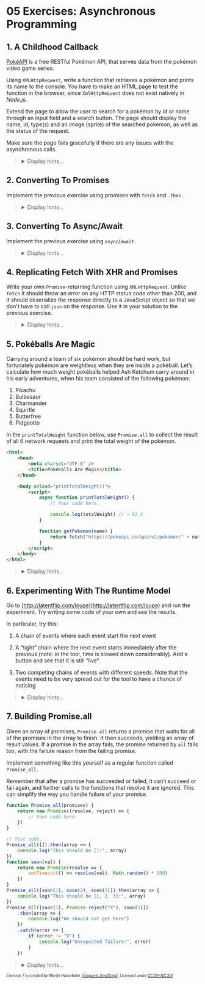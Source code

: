 # 05 Exercises: Asynchronous Programming

## 1. A Childhood Callback

[PokéAPI](https://pokeapi.co/) is a free RESTful Pokémon API, that serves data from the pokémon video game series.

Using `XMLHttpRequest`, write a function that retrieves a pokémon and prints its name to the console. You have to make an HTML page to test the function in the browser, since `XmlHttpRequest` does not exist natively in _Node.js_.

Extend the page to allow the user to search for a pokémon by id or name through an input field and a search button. The page should display the name, id, type(s) and an image (sprite) of the searched pokémon, as well as the status of the request.

Make sure the page fails gracefully if there are any issues with the asynchronous calls.

<blockquote>
<details>
<summary>Display hints...</summary>
<p>Take some time to familiarize yourself with the API. The endpoint for a specific pokémon is:</p>
<p><code>https://pokeapi.co/api/v2/pokemon/{pokemon-name-or-id}</code></p>
<p>The implementation will take advantage of callbacks from the <code>XMLHttpRequest</code> object. The <load>load</code> event is fired when an <code>XMLHttpRequest</code> transaction completes successfully.</p>
<p>You can extract the response through the <code>responseText</code> property on the <code>XMLHttpRequest</code> object and you can deserialize any JSON with <code>JSON.parse</code>.</p>
<p>Error handling has its own callback, but this does not cover any HTTP error status. You can check the status code through the <code>status</code> property on the XMLHttpRequest object.</p>
<details>
<summary>Display solution...</summary>

```html
<html>
    <head>
        <meta charset="UTF-8" />
        <title>A Callback To Childhood</title>
    </head>

    <body>
        <input type="text" />
        <button onclick="getPokemon(document.querySelector('input').value)">Submit</button>

        <p>Request status: <span id="message"></span></p>
        <div>
            <img width="96" height="96" />
            <p>Number: <span id="id"></span></p>
            <p>Name: <span id="name"></span></p>
            <p>Type: <span id="type"></span></p>
        </div>

        <script>
            function getPokemon(pokemon) {
                if (pokemon === "") return

                const xhr = new XMLHttpRequest()
                xhr.open("GET", "https://pokeapi.co/api/v2/pokemon/" + pokemon)
                xhr.onload = () => {
                    if (xhr.status == 200) {
                        document.querySelector("#message").innerText = "Success!"
                        const pkmn = JSON.parse(xhr.responseText)
                        document.querySelector("img").src = pkmn.sprites.front_default
                        document.querySelector("#id").innerText = pkmn.id
                        document.querySelector("#name").innerText = pkmn.name
                        const primaryType = pkmn.types[0].type.name
                        const secondaryType = pkmn.types[1]?.type.name
                        document.querySelector("#type").innerText = secondaryType ? `${primaryType}/${secondaryType}` : primaryType
                    } else {
                        displayError("Response was not OK!")
                    }
                }
                xhr.onerror = () => displayError("Network Error!")
                xhr.send()
            }

            function displayError(message) {
                document.querySelector("#message").innerText = message
                document.querySelector("#id").innerText = ""
                document.querySelector("#name").innerText = ""
                document.querySelector("img").src = ""
                document.querySelector("#type").innerText = ""
            }
        </script>
    </body>
</html>
```

</details>
</details>
</blockquote>

## 2. Converting To Promises

Implement the previous exercise using promises with `fetch` and `.then`.

<blockquote>
<details>
<summary>Display hints...</summary>
<p>Use the <code>json</code> method on the response object to convert the data to a JavaScript object.</p>
<p>Use the <code>catch</code> method on the <code>Promise</code> to handle any errors that may occur during the fetch, but remember that any HTTP error status has to be handled manually.</p>
<details>
<summary>Display solution...</summary>

```html
<html>
    <head>
        <meta charset="UTF-8" />
        <title>Converting To Promises</title>
    </head>

    <body>
        <input type="text" />
        <button onclick="getPokemon(document.querySelector('input').value)">Submit</button>

        <p>Request status: <span id="message"></span></p>
        <div>
            <img width="96" height="96" />
            <p>Number: <span id="id"></span></p>
            <p>Name: <span id="name"></span></p>
            <p>Type: <span id="type"></span></p>
        </div>

        <script>
            function getPokemon(pokemon) {
                if (pokemon === "") return

                fetch("https://pokeapi.co/api/v2/pokemon/" + pokemon)
                    .then(response => {
                        if (!response.ok) throw new Error("Response was not OK!")
                        document.querySelector("#message").innerText = "Success!"
                        return response.json()
                    })
                    .then(pkmn => {
                        document.querySelector("img").src = pkmn.sprites.front_default
                        document.querySelector("#id").innerText = pkmn.id
                        document.querySelector("#name").innerText = pkmn.name
                        const primaryType = pkmn.types[0].type.name
                        const secondaryType = pkmn.types[1]?.type.name
                        document.querySelector("#type").innerText = secondaryType ? `${primaryType}/${secondaryType}` : primaryType
                    })
                    .catch(err => {
                        document.querySelector("#message").innerText = err
                        document.querySelector("#id").innerText = ""
                        document.querySelector("#name").innerText = ""
                        document.querySelector("img").src = ""
                        document.querySelector("#type").innerText = ""
                    })
            }
        </script>
    </body>
</html>
```

</details>
</details>
</blockquote>

## 3. Converting To Async/Await

Implement the previous exercise using `async`/`await`.

<blockquote>
<details>
<summary>Display hints...</summary>
<p>Remember to put the <code>async</code> keyword in front of the function so that you can <code>await</code> promises inside it.</p>
<p>The <code>json</code> method on the response object also returns a promise, so you have to make sure that you are awaiting that as well.</p>
<p>Since the code behaves in a more synchronous manner, you can use <code>try</code>/<code>catch</code> for error handling.</p>
<details>
<summary>Display solution...</summary>

```html
<html>
    <head>
        <meta charset="UTF-8" />
        <title>Converting To Async/Await</title>
    </head>

    <body>
        <input type="text" />
        <button onclick="getPokemon(document.querySelector('input').value)">Submit</button>

        <p>Request status: <span id="message"></span></p>
        <div>
            <img width="96" height="96" />
            <p>Number: <span id="id"></span></p>
            <p>Name: <span id="name"></span></p>
            <p>Type: <span id="type"></span></p>
        </div>

        <script>
            async function getPokemon(pokemon) {
                if (pokemon === "") return

                try {
                    const response = await fetch("https://pokeapi.co/api/v2/pokemon/" + pokemon)
                    if (!response.ok) throw new Error("Response was not OK!")
                    document.querySelector("#message").innerText = "Success!"
                    const pkmn = await response.json()
                    document.querySelector("img").src = pkmn.sprites.front_default
                    document.querySelector("#id").innerText = pkmn.id
                    document.querySelector("#name").innerText = pkmn.name
                    const primaryType = pkmn.types[0].type.name
                    const secondaryType = pkmn.types[1]?.type.name
                    document.querySelector("#type").innerText = secondaryType ? `${primaryType}/${secondaryType}` : primaryType
                } catch (err) {
                    document.querySelector("#message").innerText = err
                    document.querySelector("#id").innerText = ""
                    document.querySelector("#name").innerText = ""
                    document.querySelector("img").src = ""
                    document.querySelector("#type").innerText = ""
                }
            }
        </script>
    </body>
</html>
```

</details>
</details>
</blockquote>

## 4. Replicating Fetch With XHR and Promises

Write your own `Promise`-returning function using `XMLHttpRequest`. Unlike `fetch` it should throw an error on any HTTP status code other than 200, and it should deserialize the response directly to a JavaScript object so that we don't have to call `json` on the response. Use it in your solution to the previous exercise.

<blockquote>
<details>
<summary>Display hints...</summary>
<p>Your function needs to return a <code>Promise</code>. Remember that the <code>Promise</code> constructur takes a function as argument, that itself has two arguments - one function for resolving the <code>Promise</code> and one function for rejecting it. You should use these functions together with the <code>XMLHttpRequest</code> callbacks to determine when the <code>Promise</code> is resolved or rejected.</p>
<details>
<summary>Display solution...</summary>

```html
<html>
    <head>
        <meta charset="UTF-8" />
        <title>Replicating Fetch With XHR and Promises</title>
    </head>

    <body>
        <input type="text" />
        <button onclick="getPokemon(document.querySelector('input').value)">Submit</button>

        <p>Request status: <span id="message"></span></p>
        <div>
            <img width="96" height="96" />
            <p>Number: <span id="id"></span></p>
            <p>Name: <span id="name"></span></p>
            <p>Type: <span id="type"></span></p>
        </div>

        <script>
            async function getPokemon(pokemon) {
                if (pokemon === "") return
                try {
                    const pkmn = await fakeFetch("https://pokeapi.co/api/v2/pokemon/" + pokemon)
                    document.querySelector("#message").innerText = "Success!"
                    document.querySelector("img").src = pkmn.sprites.front_default
                    document.querySelector("#id").innerText = pkmn.id
                    document.querySelector("#name").innerText = pkmn.name
                    const primaryType = pkmn.types[0].type.name
                    const secondaryType = pkmn.types[1]?.type.name
                    document.querySelector("#type").innerText = secondaryType ? `${primaryType}/${secondaryType}` : primaryType
                } catch (err) {
                    document.querySelector("#message").innerText = err
                    document.querySelector("#id").innerText = ""
                    document.querySelector("#name").innerText = ""
                    document.querySelector("img").src = ""
                    document.querySelector("#type").innerText = ""
                }
            }

            function fakeFetch(url) {
                return new Promise((resolve, reject) => {
                    const xhr = new XMLHttpRequest()
                    xhr.open("GET", url)
                    xhr.onload = () => {
                        if (xhr.status == 200) {
                            resolve(JSON.parse(xhr.responseText))
                        } else {
                            reject(new Error("Response was not OK!"))
                        }
                    }
                    xhr.onerror = () => reject(new Error("Network Error!"))
                    xhr.send()
                })
            }
        </script>
    </body>
</html>
```

</details>
</details>
</blockquote>

## 5. Pokéballs Are Magic

Carrying around a team of six pokémon should be hard work, but fortunately pokémon are weightless when they are inside a pokéball. Let’s calculate how much weight pokéballs helped Ash Ketchum carry around in his early adventures, when his team consisted of the following pokémon:

1. Pikachu
2. Bulbasaur
3. Charmander
4. Squirtle
5. Butterfree
6. Pidgeotto

In the `printTotalWeight` function below, use `Promise.all` to collect the result of all 6 network requests and print the total weight of the pokémon.

```html
<html>
    <head>
        <meta charset="UTF-8" />
        <title>Pokéballs Are Magic</title>
    </head>

    <body onload="printTotalWeight()">
        <script>
            async function printTotalWeight() {
                // Your code here.

                console.log(totalWeight) // → 92.4
            }

            function getPokemon(name) {
                return fetch("https://pokeapi.co/api/v2/pokemon/" + name)
            }
        </script>
    </body>
</html>
```

<blockquote>
<details>
<summary>Display hints...</summary>
<p>Remember that the API does not accept a pokémon name starting with a capital letter!</p>
<p>You can use <code>map</code> and <code>json</code> to convert the response into JavaScript objects, but since <code>json</code> returns a <code>Promise</code>, you will have to use <code>Promise.all</code> twice - once to retrieve the responses and again to retrieve the list of pokémon from the responses.</p>
<p>You can use <code>reduce</code> to reduce the list of pokémon into their total weight. To avoid using floating point numbers, the API returns the weight of a pokémon in hectogram(hg), which means you have to divide the result with 10 to get it in kilograms(kg).</p>
<details>
<summary>Display solution...</summary>

```html
<html>
    <head>
        <meta charset="UTF-8" />
        <title>Pokeballs Are Magic</title>
    </head>

    <body onload="printTotalWeight()">
        <script>
            async function printTotalWeight() {
                const responses = await Promise.all([
                    getPokemon("pikachu"),
                    getPokemon("bulbasaur"),
                    getPokemon("charmander"),
                    getPokemon("squirtle"),
                    getPokemon("butterfree"),
                    getPokemon("pidgeotto"),
                ])
                const promises = responses.map(response => response.json())
                const pokemonList = await Promise.all(promises)
                const totalWeight = pokemonList.reduce((weightSum, { weight }) => weightSum + weight, 0) / 10
                console.log(totalWeight) // → 92.4
            }

            function getPokemon(name) {
                return fetch("https://pokeapi.co/api/v2/pokemon/" + name)
            }
        </script>
    </body>
</html>
```

</details>
</details>
</blockquote>

## 6. Experimenting With The Runtime Model

Go to [http://latentflip.com/loupe](http://latentflip.com/loupe) and run the experiment. Try writing some code of your own and see the results.

In particular, try this:

1. A chain of events where each event start the next event

2. A “tight” chain where the next event starts immediately after the previous (note: in the tool, time is slowed down considerably). Add a button and see that it is still “live”.

3. Two competing chains of events with different speeds. Note that the events need to be very spread out for the tool to have a chance of noticing

<blockquote>
<details>
<summary>Display hints...</summary>
<p>Give all functions names - even the callbacks that you would normally create as arrow functions. This will make it easier to follow them around.</p>
<details>
<summary>Display solution...</summary>

```js
// Example for experiment 1
function foo() {
    setTimeout(function fooTimer() {
        bar()
    }, 1000)
}

function bar() {
    setTimeout(function barTimer() {
        baz()
    }, 1000)
}

function baz() {
    setTimeout(function bazTimer() {
        console.log("THE END!")
    }, 1000)
}

foo()

// Example for experiment 2
function tightChain() {
    setTimeout(function timer() {
        tightChain()
    }, 0)
}

tightChain()

$.on("button", "click", function onClick() {
    console.log("You clicked the button!")
})

// Example for experiment 3
function chain() {
    setTimeout(function timer() {
        chain()
    }, 6000)
}

function chain2() {
    setTimeout(function timer2() {
        chain2()
    }, 1000)
}

chain()
chain2()
```

</details>
</details>
</blockquote>

## 7. Building Promise.all

Given an array of promises, `Promise.all` returns a promise that waits for all of the promises in the array to finish. It then succeeds, yielding an array of result values. If a promise in the array fails, the promise returned by `all` fails too, with the failure reason from the failing promise.

Implement something like this yourself as a regular function called `Promise_all`.

Remember that after a promise has succeeded or failed, it can’t succeed or fail again, and further calls to the functions that resolve it are ignored. This can simplify the way you handle failure of your promise.

```js
function Promise_all(promises) {
    return new Promise((resolve, reject) => {
        // Your code here.
    })
}

// Test code.
Promise_all([]).then(array => {
    console.log("This should be []:", array)
})
function soon(val) {
    return new Promise(resolve => {
        setTimeout(() => resolve(val), Math.random() * 500)
    })
}
Promise_all([soon(1), soon(2), soon(3)]).then(array => {
    console.log("This should be [1, 2, 3]:", array)
})
Promise_all([soon(1), Promise.reject("X"), soon(3)])
    .then(array => {
        console.log("We should not get here")
    })
    .catch(error => {
        if (error != "X") {
            console.log("Unexpected failure:", error)
        }
    })
```

<blockquote>
<details>
<summary>Display hints...</summary>
<p>The function passed to the <code>Promise</code> constructor will have to call <code>then</code> on each of the promises in the given array. When one of them succeeds, two things need to happen. The resulting value needs to be stored in the correct position of a result array, and we must check whether this was the last pending promise and finish our own promise if it was.</p>
<p>The latter can be done with a counter that is initialized to the length of the input array and from which we subtract 1 every time a promise succeeds. When it reaches 0, we are done. Make sure you take into account the situation where the input array is empty (and thus no promise will ever resolve).</p>
<p>Handling failure requires some thought but turns out to be extremely simple. Just pass the <code>reject</code> function of the wrapping promise to each of the promises in the array as a <code>catch</code> handler or as a second argument to <code>then</code> so that a failure in one of them triggers the rejection of the whole wrapper promise.</p>
<details>
<summary>Display solution...</summary>

```js
function Promise_all(promises) {
    return new Promise((resolve, reject) => {
        let results = []
        let pending = promises.length
        for (let i = 0; i < promises.length; i++) {
            promises[i]
                .then(result => {
                    results[i] = result
                    pending--
                    if (pending == 0) resolve(results)
                })
                .catch(reject)
        }
        if (promises.length == 0) resolve(results)
    })
}

// Test code.
Promise_all([]).then(array => {
    console.log("This should be []:", array)
})
function soon(val) {
    return new Promise(resolve => {
        setTimeout(() => resolve(val), Math.random() * 500)
    })
}
Promise_all([soon(1), soon(2), soon(3)]).then(array => {
    console.log("This should be [1, 2, 3]:", array)
})
Promise_all([soon(1), Promise.reject("X"), soon(3)])
    .then(array => {
        console.log("We should not get here")
    })
    .catch(error => {
        if (error != "X") {
            console.log("Unexpected failure:", error)
        }
    })
```

</details>
</details>
</blockquote>

<sub><sup><em>Exercise 7 is created by Marijn Haverbeke, [Eloquent JavaScript](https://eloquentjavascript.net/). Licensed under [CC BY-NC 3.0](https://creativecommons.org/licenses/by-nc/3.0/)</em><sup><sub>
